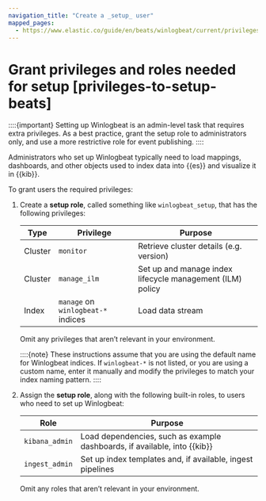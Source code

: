 ```yaml
---
navigation_title: "Create a _setup_ user"
mapped_pages:
  - https://www.elastic.co/guide/en/beats/winlogbeat/current/privileges-to-setup-beats.html
---
```


# Grant privileges and roles needed for setup [privileges-to-setup-beats]


::::{important}
Setting up Winlogbeat is an admin-level task that requires extra privileges. As a best practice, grant the setup role to administrators only, and use a more restrictive role for event publishing.
::::


Administrators who set up Winlogbeat typically need to load mappings, dashboards, and other objects used to index data into {{es}} and visualize it in {{kib}}.

To grant users the required privileges:

1. Create a **setup role**, called something like `winlogbeat_setup`, that has the following privileges:

    | Type | Privilege | Purpose |
    | --- | --- | --- |
    | Cluster | `monitor` | Retrieve cluster details (e.g. version) |
    | Cluster | `manage_ilm` | Set up and manage index lifecycle management (ILM) policy |
    | Index | `manage` on `winlogbeat-*` indices | Load data stream |

    Omit any privileges that aren’t relevant in your environment.

    ::::{note}
    These instructions assume that you are using the default name for Winlogbeat indices. If `winlogbeat-*` is not listed, or you are using a custom name, enter it manually and modify the privileges to match your index naming pattern.
    ::::

2. Assign the **setup role**, along with the following built-in roles, to users who need to set up Winlogbeat:

    | Role | Purpose |
    | --- | --- |
    | `kibana_admin` | Load dependencies, such as example dashboards, if available, into {{kib}} |
    | `ingest_admin` | Set up index templates and, if available, ingest pipelines |

    Omit any roles that aren’t relevant in your environment.


